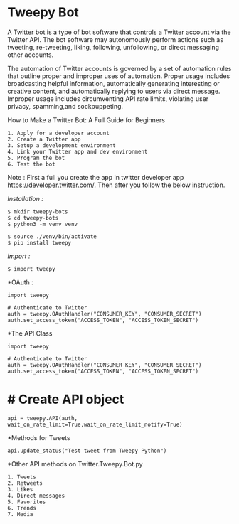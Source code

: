 # Tweepy Bot
   A Twitter bot is a type of bot software that controls a Twitter account via the Twitter API. The bot software may autonomously perform actions such as tweeting, re-tweeting, liking, following, unfollowing, or direct messaging other accounts. 
     
   The automation of Twitter accounts is governed by a set of automation rules that outline proper and improper uses of automation. Proper usage includes broadcasting helpful information, automatically generating interesting or creative content, and automatically replying to users via direct message. Improper usage includes circumventing API rate limits, violating user privacy, spamming,and sockpuppeting.

How to Make a Twitter Bot: A Full Guide for Beginners

    1. Apply for a developer account
    2. Create a Twitter app
    3. Setup a development environment
    4. Link your Twitter app and dev environment
    5. Program the bot
    6. Test the bot
    
Note : First a full you create the app in twitter developer app https://developer.twitter.com/.
Then after you follow the below instruction.

 *Installation :*

    $ mkdir tweepy-bots
    $ cd tweepy-bots
    $ python3 -m venv venv
    
    $ source ./venv/bin/activate
    $ pip install tweepy
    
*Import :*
      
    $ import tweepy


*OAuth :
      
    import tweepy

    # Authenticate to Twitter
    auth = tweepy.OAuthHandler("CONSUMER_KEY", "CONSUMER_SECRET")
    auth.set_access_token("ACCESS_TOKEN", "ACCESS_TOKEN_SECRET")
 
*The API Class
      
    import tweepy

    # Authenticate to Twitter
    auth = tweepy.OAuthHandler("CONSUMER_KEY", "CONSUMER_SECRET")
    auth.set_access_token("ACCESS_TOKEN", "ACCESS_TOKEN_SECRET")

# # Create API object

    api = tweepy.API(auth, wait_on_rate_limit=True,wait_on_rate_limit_notify=True)
    
*Methods for Tweets

    api.update_status("Test tweet from Tweepy Python")
    
*Other API methods on Twitter.Tweepy.Bot.py

    1. Tweets
    2. Retweets
    3. Likes
    4. Direct messages
    5. Favorites
    6. Trends
    7. Media
